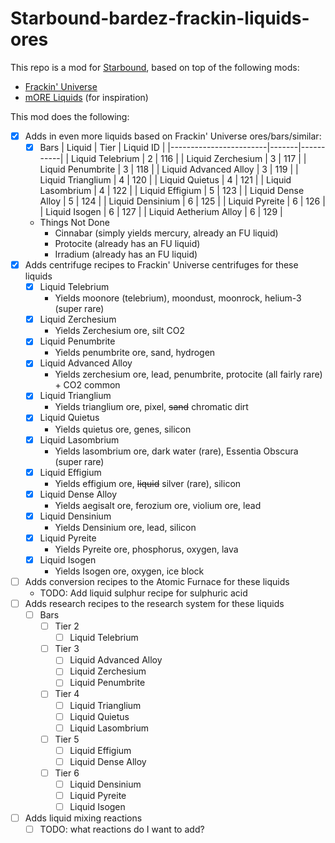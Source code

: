 # Starbound-bardez-frackin-liquids-ores

This repo is a mod for [Starbound](https://playstarbound.com/), based on top of the following mods:
- [Frackin' Universe](https://steamcommunity.com/sharedfiles/filedetails/?id=729480149) 
- [mORE Liquids](https://steamcommunity.com/sharedfiles/filedetails/?id=1318339314) (for inspiration)

This mod does the following:

- [X] Adds in even more liquids based on Frackin' Universe ores/bars/similar:
  - [X] Bars
    | Liquid                 | Tier  | Liquid ID |
    |------------------------|-------|-----------|
    | Liquid Telebrium       | 2     | 116       |
    | Liquid Zerchesium      | 3     | 117       |
    | Liquid Penumbrite      | 3     | 118       |
    | Liquid Advanced Alloy  | 3     | 119       |
    | Liquid Trianglium      | 4     | 120       |
    | Liquid Quietus         | 4     | 121       |
    | Liquid Lasombrium      | 4     | 122       |
    | Liquid Effigium        | 5     | 123       |
    | Liquid Dense Alloy     | 5     | 124       |
    | Liquid Densinium       | 6     | 125       |
    | Liquid Pyreite         | 6     | 126       |
    | Liquid Isogen          | 6     | 127       |
    | Liquid Aetherium Alloy | 6     | 129       |

  - Things Not Done
    - Cinnabar (simply yields mercury, already an FU liquid)
    - Protocite (already has an FU liquid)
    - Irradium (already has an FU liquid)
- [X] Adds centrifuge recipes to Frackin' Universe centrifuges for these liquids
  - [X] Liquid Telebrium
    - Yields moonore (telebrium), moondust, moonrock, helium-3 (super rare)
  - [X] Liquid Zerchesium
    - Yields Zerchesium ore, silt CO2
  - [X] Liquid Penumbrite
    - Yields penumbrite ore, sand, hydrogen
  - [X] Liquid Advanced Alloy
    - Yields zerchesium ore, lead, penumbrite, protocite (all fairly rare) + CO2 common
  - [X] Liquid Trianglium
    - Yields trianglium ore, pixel, ~~sand~~ chromatic dirt
  - [X] Liquid Quietus
    - Yields quietus ore, genes, silicon
  - [X] Liquid Lasombrium
    - Yields lasombrium ore, dark water (rare), Essentia Obscura (super rare)
  - [X] Liquid Effigium
    - Yields effigium ore, ~~liquid~~ silver (rare), silicon
  - [X] Liquid Dense Alloy
    - Yields aegisalt ore, ferozium ore, violium ore, lead
  - [X] Liquid Densinium
    - Yields Densinium ore, lead, silicon
  - [X] Liquid Pyreite
    - Yields Pyreite ore, phosphorus, oxygen, lava
  - [X] Liquid Isogen
    - Yields Isogen ore, oxygen, ice block
- [ ] Adds conversion recipes to the Atomic Furnace for these liquids
    - TODO: Add liquid sulphur recipe for sulphuric acid
- [ ] Adds research recipes to the research system for these liquids
  - [ ] Bars
    - [ ] Tier 2
      - [ ] Liquid Telebrium
    - [ ] Tier 3
      - [ ] Liquid Advanced Alloy
      - [ ] Liquid Zerchesium
      - [ ] Liquid Penumbrite
    - [ ] Tier 4
      - [ ] Liquid Trianglium
      - [ ] Liquid Quietus
      - [ ] Liquid Lasombrium
    - [ ] Tier 5
      - [ ] Liquid Effigium
      - [ ] Liquid Dense Alloy
    - [ ] Tier 6
      - [ ] Liquid Densinium
      - [ ] Liquid Pyreite
      - [ ] Liquid Isogen
- [ ] Adds liquid mixing reactions
  - [ ] TODO: what reactions do I want to add?